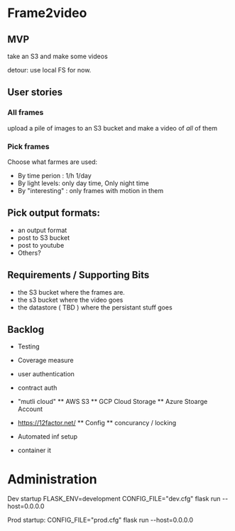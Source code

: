# Frame2video

## MVP

take an S3 and make some videos

detour: use local FS for now.


## User stories

### All frames

upload a pile of images to an S3 bucket and make a video of _all_ of them

### Pick frames

Choose what farmes are used:
* By time perion : 1/h 1/day
* By light levels: only day time, Only night time
* By "interesting" : only frames with motion in them

## Pick output formats:

* an output format
* post to S3 bucket
* post to youtube
* Others?

## Requirements / Supporting Bits

* the S3 bucket where the frames are.
* the s3 bucket where the video goes
* the datastore ( TBD ) where the persistant stuff goes

## Backlog

* Testing
* Coverage measure
* user authentication
* contract auth
* "mutli cloud"
** AWS S3
** GCP Cloud Storage
** Azure Stoarge Account

* https://12factor.net/
** Config
** concurancy / locking
* Automated inf setup
* container it

# Administration

Dev startup
 FLASK_ENV=development CONFIG_FILE="dev.cfg" flask run --host=0.0.0.0

Prod startup:
 CONFIG_FILE="prod.cfg" flask run --host=0.0.0.0

